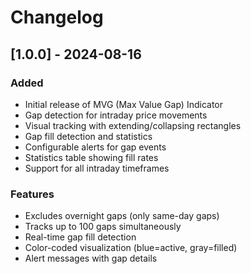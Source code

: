 # Changelog

## [1.0.0] - 2024-08-16

### Added
- Initial release of MVG (Max Value Gap) Indicator
- Gap detection for intraday price movements
- Visual tracking with extending/collapsing rectangles
- Gap fill detection and statistics
- Configurable alerts for gap events
- Statistics table showing fill rates
- Support for all intraday timeframes

### Features
- Excludes overnight gaps (only same-day gaps)
- Tracks up to 100 gaps simultaneously
- Real-time gap fill detection
- Color-coded visualization (blue=active, gray=filled)
- Alert messages with gap details
